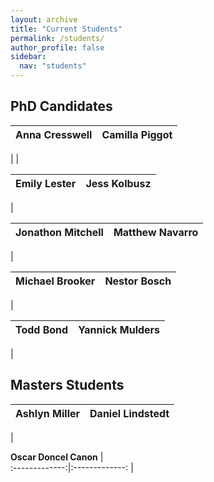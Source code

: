 ```yaml
---
layout: archive
title: "Current Students"
permalink: /students/
author_profile: false
sidebar:
  nav: "students"
---
```

## PhD Candidates
 **Anna Cresswell**  |  **Camilla Piggot**
:-------------:|:-------------:
 | 
 |     

**Emily Lester**|**Jess Kolbusz**
:-------------:|:-------------:
 |     
 
**Jonathon Mitchell**|  **Matthew Navarro**
:-------------:|:-------------:
 |    
 
 **Michael Brooker**|  **Nestor Bosch** 
:-------------:|:-------------:
 |     

  **Todd Bond**  | **Yannick Mulders**
:-------------:|:-------------:
 |  

## Masters Students
 **Ashlyn Miller** | **Daniel Lindstedt**
:-------------:|:-------------:
 | 
 
**Oscar Doncel Canon** |   
:-------------:|:-------------:
 | 
